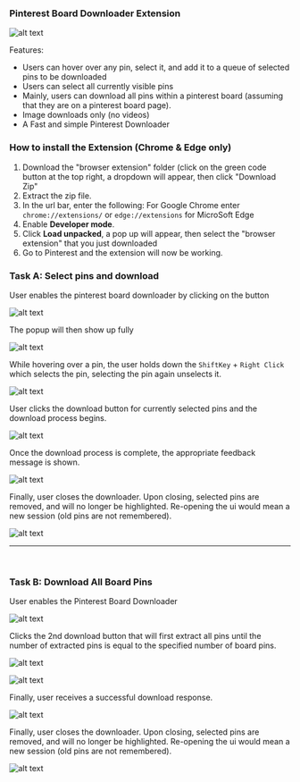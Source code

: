 ### Pinterest Board Downloader Extension

![alt text](./readme-assets/image-7.png)

Features:

- Users can hover over any pin, select it, and add it to a queue of selected pins to be downloaded
- Users can select all currently visible pins
- Mainly, users can download all pins within a pinterest board (assuming that they are on a pinterest board page).
- Image downloads only (no videos)
- A Fast and simple Pinterest Downloader
  <br>

### How to install the Extension (Chrome & Edge only)

1. Download the "browser extension" folder (click on the green code button at the top right, a dropdown will appear, then click "Download Zip" 
2. Extract the zip file.
3. In the url bar, enter the following: For Google Chrome enter `chrome://extensions/` or `edge://extensions` for MicroSoft Edge
4. Enable **Developer mode**.
5. Click **Load unpacked**, a pop up will appear, then select the "browser extension" that you just downloaded
6. Go to Pinterest and the extension will now be working.
   <br>

### Task A: Select pins and download

User enables the pinterest board downloader by clicking on the button

![alt text](./readme-assets/image.png)
<br>

The popup will then show up fully

![alt text](./readme-assets/image-1.png)
<br>

While hovering over a pin, the user holds down the `ShiftKey` + `Right Click` which selects the pin, selecting the pin again unselects it.

![alt text](./readme-assets/Animation.webp)
<br>

User clicks the download button for currently selected pins and the download process begins.

![alt text](./readme-assets/image-2.png)

Once the download process is complete, the appropriate feedback message is shown.

![alt text](./readme-assets/image-3.png)
<br>

Finally, user closes the downloader. Upon closing, selected pins are removed, and will no longer be highlighted. Re-opening the ui would mean a new session (old pins are not remembered).

![alt text](./readme-assets/image-4.png)
<br>

---

<br>

### Task B: Download All Board Pins

User enables the Pinterest Board Downloader

![alt text](./readme-assets/image.png)
<br>

Clicks the 2nd download button that will first extract all pins until the number of extracted pins is equal to the specified number of board pins.

![alt text](./readme-assets/image-5.png)

![alt text](./readme-assets/image-2.png)

Finally, user receives a successful download response.

![alt text](./readme-assets/image-6.png)
<br>

Finally, user closes the downloader. Upon closing, selected pins are removed, and will no longer be highlighted. Re-opening the ui would mean a new session (old pins are not remembered).

![alt text](./readme-assets/image-4.png)
<br>
